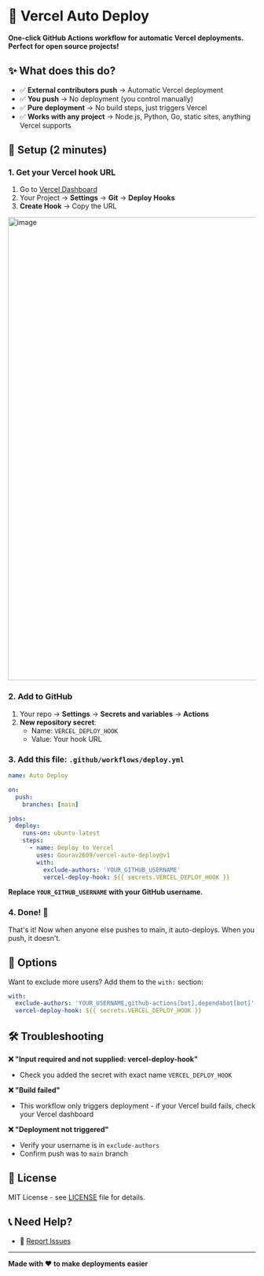 # 🚀 Vercel Auto Deploy

**One-click GitHub Actions workflow for automatic Vercel deployments. Perfect for open source projects!**

## ✨ What does this do?

- ✅ **External contributors push** → Automatic Vercel deployment
- ✅ **You push** → No deployment (you control manually)  
- ✅ **Pure deployment** → No build steps, just triggers Vercel
- ✅ **Works with any project** → Node.js, Python, Go, static sites, anything Vercel supports

## 🚀 Setup (2 minutes)

### 1. Get your Vercel hook URL
1. Go to [Vercel Dashboard](https://vercel.com/dashboard)
2. Your Project → **Settings** → **Git** → **Deploy Hooks**
3. **Create Hook** → Copy the URL
<img width="1885" height="942" alt="image" src="https://github.com/user-attachments/assets/bb3b05f0-e6d0-4e0e-a9cc-82b6f57417ba" />


### 2. Add to GitHub
1. Your repo → **Settings** → **Secrets and variables** → **Actions**
2. **New repository secret**:
   - Name: `VERCEL_DEPLOY_HOOK`
   - Value: Your hook URL

### 3. Add this file: `.github/workflows/deploy.yml`
```yaml
name: Auto Deploy

on:
  push:
    branches: [main]

jobs:
  deploy:
    runs-on: ubuntu-latest
    steps:
      - name: Deploy to Vercel
        uses: Gourav2609/vercel-auto-deploy@v1
        with:
          exclude-authors: 'YOUR_GITHUB_USERNAME'
          vercel-deploy-hook: ${{ secrets.VERCEL_DEPLOY_HOOK }}
```

**Replace `YOUR_GITHUB_USERNAME` with your GitHub username.**

### 4. Done! 🎉

That's it! Now when anyone else pushes to main, it auto-deploys. When you push, it doesn't.

## 🔧 Options

Want to exclude more users? Add them to the `with:` section:

```yaml
with:
  exclude-authors: 'YOUR_USERNAME,github-actions[bot],dependabot[bot]'  # Skip these users
  vercel-deploy-hook: ${{ secrets.VERCEL_DEPLOY_HOOK }}
```

## 🛠️ Troubleshooting

**❌ "Input required and not supplied: vercel-deploy-hook"**
- Check you added the secret with exact name `VERCEL_DEPLOY_HOOK`

**❌ "Build failed"**
- This workflow only triggers deployment - if your Vercel build fails, check your Vercel dashboard

**❌ "Deployment not triggered"**
- Verify your username is in `exclude-authors`
- Confirm push was to `main` branch

## 📄 License

MIT License - see [LICENSE](LICENSE) file for details.

## 📞 Need Help?

- 🐛 [Report Issues](https://github.com/Gourav2609/vercel-auto-deploy/issues)

---

**Made with ❤️ to make deployments easier**
